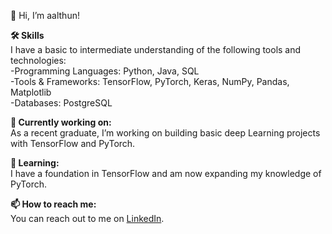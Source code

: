 👋 Hi, I’m aalthun!<br>

**🛠️ Skills**<br>
I have a basic to intermediate understanding of the following tools and technologies:<br>
-Programming Languages: Python, Java, SQL<br>
-Tools & Frameworks: TensorFlow, PyTorch, Keras, NumPy, Pandas, Matplotlib<br>
-Databases: PostgreSQL

**🔭 Currently working on:**<br>
As a recent graduate, I’m working on building basic deep Learning projects with TensorFlow and PyTorch.

**🌱 Learning:**<br>
I have a foundation in TensorFlow and am now expanding my knowledge of PyTorch.

**📫 How to reach me:**<br>
You can reach out to me on [LinkedIn](https://www.linkedin.com/).
